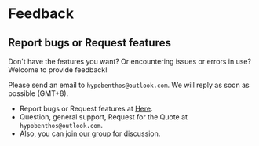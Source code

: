 # Feedback

## Report bugs or Request features

Don't have the features you want? Or encountering issues or errors in use? Welcome to provide feedback!

Please send an email to `hypobenthos@outlook.com`. We will reply as soon as possible (GMT+8).

- Report bugs or Request features at [Here](https://octoclip.canny.io/feature-requests).
- Question, general support, Request for the Quote at `hypobenthos@outlook.com`.
- Also, you can [join our group](/discussion-group) for discussion.

